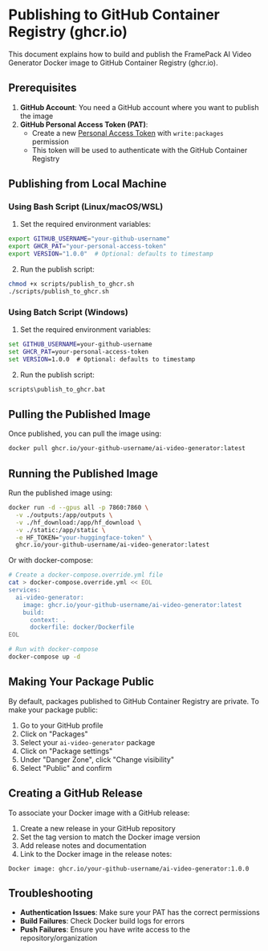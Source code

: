 # Publishing to GitHub Container Registry (ghcr.io)

This document explains how to build and publish the FramePack AI Video Generator Docker image to GitHub Container Registry (ghcr.io).

## Prerequisites

1. **GitHub Account**: You need a GitHub account where you want to publish the image
2. **GitHub Personal Access Token (PAT)**:
   - Create a new [Personal Access Token](https://github.com/settings/tokens) with `write:packages` permission
   - This token will be used to authenticate with the GitHub Container Registry

## Publishing from Local Machine

### Using Bash Script (Linux/macOS/WSL)

1. Set the required environment variables:

```bash
export GITHUB_USERNAME="your-github-username"
export GHCR_PAT="your-personal-access-token"
export VERSION="1.0.0"  # Optional: defaults to timestamp
```

2. Run the publish script:

```bash
chmod +x scripts/publish_to_ghcr.sh
./scripts/publish_to_ghcr.sh
```

### Using Batch Script (Windows)

1. Set the required environment variables:

```cmd
set GITHUB_USERNAME=your-github-username
set GHCR_PAT=your-personal-access-token
set VERSION=1.0.0  # Optional: defaults to timestamp
```

2. Run the publish script:

```cmd
scripts\publish_to_ghcr.bat
```

## Pulling the Published Image

Once published, you can pull the image using:

```bash
docker pull ghcr.io/your-github-username/ai-video-generator:latest
```

## Running the Published Image

Run the published image using:

```bash
docker run -d --gpus all -p 7860:7860 \
  -v ./outputs:/app/outputs \
  -v ./hf_download:/app/hf_download \
  -v ./static:/app/static \
  -e HF_TOKEN="your-huggingface-token" \
  ghcr.io/your-github-username/ai-video-generator:latest
```

Or with docker-compose:

```bash
# Create a docker-compose.override.yml file
cat > docker-compose.override.yml << EOL
services:
  ai-video-generator:
    image: ghcr.io/your-github-username/ai-video-generator:latest
    build:
      context: .
      dockerfile: docker/Dockerfile
EOL

# Run with docker-compose
docker-compose up -d
```

## Making Your Package Public

By default, packages published to GitHub Container Registry are private. To make your package public:

1. Go to your GitHub profile
2. Click on "Packages"
3. Select your `ai-video-generator` package
4. Click on "Package settings"
5. Under "Danger Zone", click "Change visibility"
6. Select "Public" and confirm

## Creating a GitHub Release

To associate your Docker image with a GitHub release:

1. Create a new release in your GitHub repository
2. Set the tag version to match the Docker image version
3. Add release notes and documentation
4. Link to the Docker image in the release notes:

```
Docker image: ghcr.io/your-github-username/ai-video-generator:1.0.0
```

## Troubleshooting

- **Authentication Issues**: Make sure your PAT has the correct permissions
- **Build Failures**: Check Docker build logs for errors
- **Push Failures**: Ensure you have write access to the repository/organization
